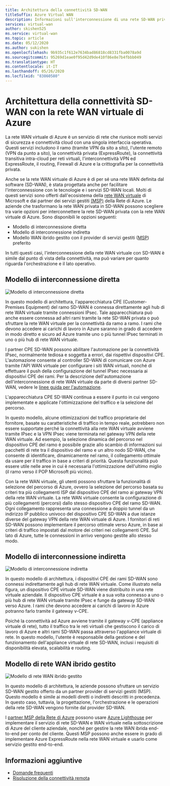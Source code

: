 ```yaml
---
title: Architettura della connettività SD-WAN
titleSuffix: Azure Virtual WAN
description: Informazioni sull'interconnessione di una rete SD-WAN privata con la rete WAN virtuale di Azure
services: virtual-wan
author: skishen525
ms.service: virtual-wan
ms.topic: article
ms.date: 05/12/2020
ms.author: sukishen
ms.openlocfilehash: 9b935c1f612e7634bad86818cd8331fba0078a9d
ms.sourcegitcommit: 95269d1eae0f95d42d9de410f86e8e7b4fbbb049
ms.translationtype: HT
ms.contentlocale: it-IT
ms.lasthandoff: 05/26/2020
ms.locfileid: "83860580"
---
```

# <a name="sd-wan-connectivity-architecture-with-azure-virtual-wan"></a>Architettura della connettività SD-WAN con la rete WAN virtuale di Azure

La rete WAN virtuale di Azure è un servizio di rete che riunisce molti servizi di sicurezza e connettività cloud con una singola interfaccia operativa. Questi servizi includono il ramo (tramite VPN da sito a sito), l'utente remoto (VPN da punto a sito), la connettività privata (ExpressRoute), la connettività transitiva intra-cloud per reti virtuali, l'interconnettività VPN ed ExpressRoute, il routing, Firewall di Azure e la crittografia per la connettività privata.

Anche se la rete WAN virtuale di Azure è di per sé una rete WAN definita dal software (SD-WAN), è stata progettata anche per facilitare l'interconnessione con le tecnologie e i servizi SD-WAN locali. Molti di questi servizi sono offerti dall'ecosistema della [rete WAN virtuale](virtual-wan-locations-partners.md) di Microsoft e dai partner dei servizi gestiti [(MSP)](../networking/networking-partners-msp.md) della Rete di Azure. Le aziende che trasformano la rete WAN privata in SD-WAN possono scegliere tra varie opzioni per interconnettere la rete SD-WAN privata con la rete WAN virtuale di Azure. Sono disponibili le opzioni seguenti:

* Modello di interconnessione diretta
* Modello di interconnessione indiretta
* Modello WAN ibrido gestito con il provider di servizi gestiti ([MSP](../networking/networking-partners-msp.md)) preferito

In tutti questi casi, l'interconnessione della rete WAN virtuale con SD-WAN è simile dal punto di vista della connettività, ma può variare per quanto riguarda l'orchestrazione e il lato operativo.

## <a name="direct-interconnect-model"></a><a name="direct"></a>Modello di interconnessione diretta

![Modello di interconnessione diretta](./media/sd-wan-connectivity-architecture/direct.png)

In questo modello di architettura, l'apparecchiatura CPE (Customer-Premises Equipment) del ramo SD-WAN è connessa direttamente agli hub di rete WAN virtuale tramite connessioni IPsec. Tale apparecchiatura può anche essere connessa ad altri rami tramite la rete SD-WAN privata o può sfruttare la rete WAN virtuale per la connettività da ramo a ramo. I rami che devono accedere ai carichi di lavoro in Azure saranno in grado di accedere in modo diretto e sicuro ad Azure tramite uno o più tunnel IPsec terminati in uno o più hub di rete WAN virtuale.

I partner CPE SD-WAN possono abilitare l'automazione per la connettività IPsec, normalmente tediosa e soggetta a errori, dai rispettivi dispositivi CPE. L'automazione consente al controller SD-WAN di comunicare con Azure tramite l'API WAN virtuale per configurare i siti WAN virtuali, nonché di effettuare il push della configurazione del tunnel IPsec necessaria ai dispositivi CPE dei rami. Per la descrizione dell'automazione dell'interconnessione di rete WAN virtuale da parte di diversi partner SD-WAN, vedere le [linee guida per l'automazione](virtual-wan-configure-automation-providers.md).

L'apparecchiatura CPE SD-WAN continua a essere il punto in cui vengono implementate e applicate l'ottimizzazione del traffico e la selezione del percorso. 

In questo modello, alcune ottimizzazioni del traffico proprietarie del fornitore, basate su caratteristiche di traffico in tempo reale, potrebbero non essere supportate perché la connettività alla rete WAN virtuale avviene tramite IPsec e la VPN IPsec viene terminata nel gateway VPN della rete WAN virtuale. Ad esempio, la selezione dinamica del percorso nel dispositivo CPE del ramo è possibile grazie allo scambio di informazioni sui pacchetti di rete tra il dispositivo del ramo e un altro nodo SD-WAN, che consente di identificare, dinamicamente nel ramo, il collegamento ottimale da usare per il traffico in base a criteri di priorità. Questa funzionalità può essere utile nelle aree in cui è necessaria l'ottimizzazione dell'ultimo miglio (il ramo verso il POP Microsoft più vicino).

Con la rete WAN virtuale, gli utenti possono sfruttare la funzionalità di selezione del percorso di Azure, ovvero la selezione del percorso basata su criteri tra più collegamenti ISP dal dispositivo CPE del ramo ai gateway VPN della rete WAN virtuale. La rete WAN virtuale consente la configurazione di più collegamenti (percorsi) dallo stesso dispositivo CPE del ramo SD-WAN. Ogni collegamento rappresenta una connessione a doppio tunnel da un indirizzo IP pubblico univoco del dispositivo CPE SD-WAN a due istanze diverse del gateway VPN della rete WAN virtuale di Azure. I fornitori di reti SD-WAN possono implementare il percorso ottimale verso Azure, in base ai criteri di traffico impostati dal motore dei criteri nei collegamenti CPE. Sul lato di Azure, tutte le connessioni in arrivo vengono gestite allo stesso modo.

## <a name="indirect-interconnect-model"></a><a name="indirect"></a>Modello di interconnessione indiretta

![Modello di interconnessione indiretta](./media/sd-wan-connectivity-architecture/indirect.png)

In questo modello di architettura, i dispositivi CPE dei rami SD-WAN sono connessi indirettamente agli hub di rete WAN virtuale. Come illustrato nella figura, un dispositivo CPE virtuale SD-WAN viene distribuito in una rete virtuale aziendale. Il dispositivo CPE virtuale è a sua volta connesso a uno o più hub di rete WAN virtuale tramite IPsec e funge da gateway SD-WAN verso Azure. I rami che devono accedere ai carichi di lavoro in Azure potranno farlo tramite il gateway v-CPE.

Poiché la connettività ad Azure avviene tramite il gateway v-CPE (appliance virtuale di rete), tutto il traffico tra le reti virtuali che gestiscono il carico di lavoro di Azure e altri rami SD-WAN passa attraverso l'appliance virtuale di rete. In questo modello, l'utente è responsabile della gestione e del funzionamento dell'appliance virtuale di rete SD-WAN, inclusi i requisiti di disponibilità elevata, scalabilità e routing.
  
## <a name="managed-hybrid-wan-model"></a><a name="hybrid"></a>Modello di rete WAN ibrido gestito

![Modello di rete WAN ibrido gestito](./media/sd-wan-connectivity-architecture/hybrid.png)

In questo modello di architettura, le aziende possono sfruttare un servizio SD-WAN gestito offerto da un partner provider di servizi gestiti (MSP). Questo modello è simile ai modelli diretti o indiretti descritti in precedenza. In questo caso, tuttavia, la progettazione, l'orchestrazione e le operazioni della rete SD-WAN vengono fornite dal provider SD-WAN.

I [partner MSP della Rete di Azure](../networking/networking-partners-msp.md) possono usare [Azure Lighthouse](https://azure.microsoft.com/services/azure-lighthouse/) per implementare il servizio di rete SD-WAN e WAN virtuale nella sottoscrizione di Azure del cliente aziendale, nonché per gestire la rete WAN ibrida end-to-end per conto del cliente. Questi MSP possono anche essere in grado di implementare Azure ExpressRoute nella rete WAN virtuale e usarlo come servizio gestito end-to-end.

## <a name="additional-information"></a>Informazioni aggiuntive

* [Domande frequenti](virtual-wan-faq.md)
* [Risoluzione della connettività remota](work-remotely-support.md)
